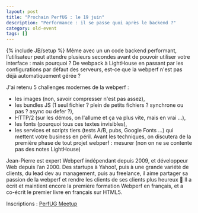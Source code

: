 ```yaml
---
layout: post
title: "Prochain PerfUG : le 19 juin"
description: "Performance : il se passe quoi après le backend ?"
category: old-event
tags: []
---
```

{% include JB/setup %}
Même avec un un code backend performant, l’utilisateur peut attendre plusieurs secondes avant de pouvoir utiliser votre interface : mais pourquoi ? De webpack à LightHouse en passant par les configurations par défaut des serveurs, est-ce que la webperf n'est pas déjà automatiquement gérée ?
<!-- more -->
J'ai retenu 5 challenges modernes de la webperf :
- les images (non, savoir compresser n'est pas assez),
- les bundles JS (1 seul fichier ? plein de petits fichiers ? synchrone ou pas ? async ou defer ?),
- HTTP/2 (sur les démos, on l'allume et ça va plus vite, mais en vrai …),
- les fonts (pourquoi tous ces textes invisibles),
- les services et scripts tiers (tests A/B, pubs, Google Fonts …) qui mettent votre business en péril.
Avant les techniques, on discutera de la première phase de tout projet webperf : mesurer (non on ne se contente pas des notes LightHouse)

Jean-Pierre est expert Webperf indépendant depuis 2009, et développeur Web depuis l’an 2000. Des startups à Yahoo!, puis à une grande variété de clients, du lead dev au management, puis au freelance, il aime partager sa passion de la webperf et rendre les clients de ses clients plus heureux 🙂 Il a écrit et maintient encore la première formation Webperf en français, et a co-écrit le premier livre en français sur HTML5.

Inscriptions : [PerfUG Meetup](https://www.meetup.com/fr-FR/PerfUG/events/254607814/)
